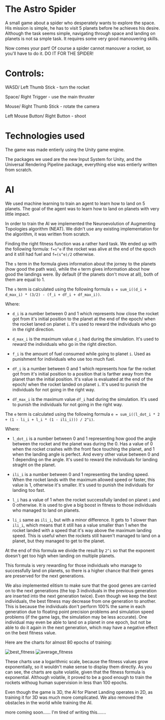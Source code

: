 # The Astro Spider

A small game about a spider who desperately wants to explore the space. 
His mission is simple, he has to visit 5 planets before he achieves his desire.
Although the task seems simple, navigating through space and landing on planets is not sa smple task. It requires some very good manouvering skills.

Now comes your part! Of course a spider cannot manouver a rocket, so you'll have to do it. DO IT FOR THE SPIDER!

# Controls: 

WASD/ Left Thumb Stick - turn the rocket

Space/ Right Trigger - use the main thruster

Mouse/ Right Thumb Stick - rotate the camera

Left Mouse Button/ Right Button - shoot

# Technologies used

The game was made entierly using the Unity game engine. 

The packages we used are the new Input System for Unity, and the Universal Rendering Pipeline package, everything else was entierly written from scratch.

# AI

We used machine learning to train an agent to learn how to land on 5 planets. The goal of the agent was to learn how to land on planets with very little impact.

In order to train the AI we implemented the Neuroevolution of Augmenting Topologies algorithm (NEAT). We didn't use any existing implementation for the algorithm, it was written from scratch.

Finding the right fitness function was a rather hard task. We ended up with the following formula:
```f=s^e``` if the rocket was alive at the end of the epoch and it still had fuel and ```f=(s^e)/2``` otherwise.

The ```s``` term in the formula gives information about the jorney to the planets (how good the path was), while the ```e``` term gives information about how good the landings were. By default (if the planets don't move at all), both of them are equal to 1.

The ```s``` term is calculated using the following formula ```s = sum_i((d_i + d_max_i) * (3/2) - (f_i + df_i + df_max_i))```.

Where: 

* ```d_i``` is a number between 0 and 1 which represents how close the rocket got from it's initial position to the planet at the end of the epoch/ when the rocket laned on planet ```i```. It's used to reward the individuals who go in the right direction.

* ```d_max_i``` is the maximum value ```d_i``` had during the simulation. It's used to reward the individuals who go in the right direction.

* ```f_i``` is the amount of fuel consumed while going to planet ```i```. Used as punishment for individuals who use too much fuel.

* ```df_i``` is a number between 0 and 1 which represents how far the rocket got from it's initial position to a position that is farther away from the planet than the initial position. It's value is evaluated at the end of the epoch/ when the rocket landed on planet ```i```. It's used to punish the individuals for not going in the right way.

* ```df_max_i``` is the maximum value ```df_i``` had during the simulation. It's used to punish the individuals for not going in the right way.

The ```e``` term is calculated using the following formula ```e = sum_i((l_dot_i * 2 + (1 - li_i + l_i * (1 - ili_i))) / 2^i)```.

Where:

*  ```l_dot_i``` is a number between 0 and 1 representing how good the angle between the rocket and the planet was during the 0. Has a value of 0 when the rocket crashes with the front face touching the planet, and 1 when the landing angle is perfect. And every other value between 0 and 1 depending on the angle. It's used to reward the individuals for landing straght on the planet.

* ```ili_i``` is a number between 0 and 1 representing the landing speed. When the rocket lands with the maximum allowed speed or faster, this value is 1, otherwise it's smaller. It's used to punish the individuals for landing too fast.

* ```l_i``` has a value of 1 when the rocket successfully landed on planet ```i``` and 0 otherwise. It is used to give a big boost in fitness to those individuals who managed to land on planets. 

* ```li_i``` same as ```ili_i```, but with a minor difference. It gets to 1 slower than ```ili_i```, which means that it still has a value smaller than 1 when the rocket landed with a speed that it's way above the maximum landing speed. This is useful when the rockets still haven't managed to land on a planet, but they managed to get to the planet.

At the end of this formula we divide the result by ```2^i``` so that the exponent doesn't get too high when landing on multiple planets.

This formula is very rewarding for those individuals who manage to successfully land on planets, so there is a higher chance that their genes are preserved for the next generations.

We also implemented elitism to make sure that the good genes are carried on to the next generations (the top 3 individuals in the previous generation are inserted into the next generation twice). Even though we keep the best individuals, the best fitness may decrease from one generation to another. This is because the individuals don't perform 100% the same in each generation due to floating point precision problems and simulation speed problems (if the game lags, the simulation may be less accurate). One individual may even be able to land on a planet in one epoch, but not be able to do it again in the next generation, which may have a negative effect on the best fitness value.

Here are the charts for almost 80 epochs of training: 

![best_fitness](https://github.com/AstroSpiders/The-Astro-Spider/blob/main/Training%20Results/max_fitness.png)
![average_fitness](https://github.com/AstroSpiders/The-Astro-Spider/blob/main/Training%20Results/average_fitness.png)

These charts use a logarithmic scale, because the fitness values grow exponentially, so it wouldn't make sense to display them directly. As you can see, the charts are quite volatile, given that the fitness formula is exponential. Although volatile, it proved to be a good enough to train the rockets withoug human supervision in less than 100 epochs.

Even though the game is 3D, the AI for Planet Landing operates in 2D, as training it for 3D was much more complicated. We also removed the obstacles in the world while training the AI.

more coming soon...... I'm tired of writing this.......

